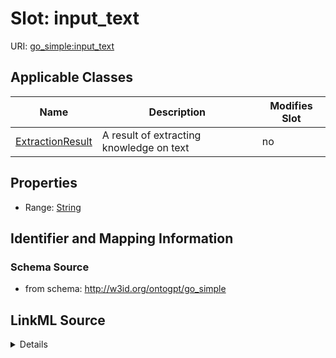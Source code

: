 

# Slot: input_text

URI: [go_simple:input_text](http://w3id.org/ontogpt/go_simpleinput_text)



<!-- no inheritance hierarchy -->





## Applicable Classes

| Name | Description | Modifies Slot |
| --- | --- | --- |
| [ExtractionResult](ExtractionResult.md) | A result of extracting knowledge on text |  no  |







## Properties

* Range: [String](String.md)





## Identifier and Mapping Information







### Schema Source


* from schema: http://w3id.org/ontogpt/go_simple




## LinkML Source

<details>
```yaml
name: input_text
from_schema: http://w3id.org/ontogpt/go_simple
rank: 1000
alias: input_text
owner: ExtractionResult
domain_of:
- ExtractionResult
range: string

```
</details>